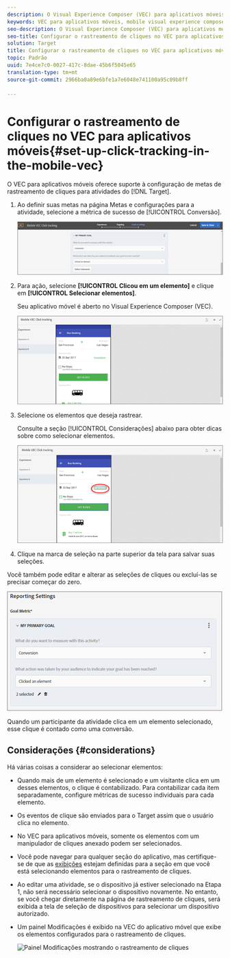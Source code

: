 ```yaml
---
description: O Visual Experience Composer (VEC) para aplicativos móveis oferece suporte à configuração de metas de rastreamento de cliques para atividades do Target.
keywords: VEC para aplicativos móveis, mobile visual experience composer, opções do mobile experience composer, opções de experiência para dispositivos móveis, exibição do target, rastreamento de cliques, rastrear
seo-description: O Visual Experience Composer (VEC) para aplicativos móveis oferece suporte à configuração de metas de rastreamento de cliques para atividades do Adobe Target.
seo-title: Configurar o rastreamento de cliques no VEC para aplicativos móveis
solution: Target
title: Configurar o rastreamento de cliques no VEC para aplicativos móveis
topic: Padrão
uuid: 7e4ce7c0-0027-417c-8dae-45b6f5045e65
translation-type: tm+mt
source-git-commit: 2966ba0a89e6bfe1a7e6048e741100a95c09b8ff

---
```



# Configurar o rastreamento de cliques no VEC para aplicativos móveis{#set-up-click-tracking-in-the-mobile-vec}

O VEC para aplicativos móveis oferece suporte à configuração de metas de rastreamento de cliques para atividades do [!DNL Target].

1. Ao definir suas metas na página Metas e configurações para a atividade, selecione a métrica de sucesso de [!UICONTROL Conversão].

   ![](assets/mobile-vec-clicktrack1.png)

1. Para ação, selecione **[!UICONTROL Clicou em um elemento]** e clique em **[!UICONTROL Selecionar elementos]**.

   Seu aplicativo móvel é aberto no Visual Experience Composer (VEC).

   ![](assets/mobile-vec-clicktrack2.png)

1. Selecione os elementos que deseja rastrear.

   Consulte a seção [!UICONTROL Considerações] abaixo para obter dicas sobre como selecionar elementos.

   ![](assets/mobile-vec-clicktrack3.png)

1. Clique na marca de seleção na parte superior da tela para salvar suas seleções.

Você também pode editar e alterar as seleções de cliques ou excluí-las se precisar começar do zero.

![](assets/mobile-vec-clicktrack4.png)

Quando um participante da atividade clica em um elemento selecionado, esse clique é contado como uma conversão.

## Considerações {#considerations}

Há várias coisas a considerar ao selecionar elementos:

* Quando mais de um elemento é selecionado e um visitante clica em um desses elementos, o clique é contabilizado. Para contabilizar cada item separadamente, configure métricas de sucesso individuais para cada elemento.
* Os eventos de clique são enviados para o Target assim que o usuário clica no elemento.
* No VEC para aplicativos móveis, somente os elementos com um manipulador de cliques anexado podem ser selecionados.
* Você pode navegar para qualquer seção do aplicativo, mas certifique-se de que as [exibições](/help/c-target-mobile-app/c-mobile-visual-experience-composer/mobile-visual-experience-composer.md#target-views) estejam definidas para a seção em que você está selecionando elementos para o rastreamento de cliques.
* Ao editar uma atividade, se o dispositivo já estiver selecionado na Etapa 1, não será necessário selecionar o dispositivo novamente. No entanto, se você chegar diretamente na página de rastreamento de cliques, será exibida a tela de seleção de dispositivos para selecionar um dispositivo autorizado.
* Um painel Modificações é exibido na VEC do aplicativo móvel que exibe os elementos configurados para o rastreamento de cliques.

   ![Painel Modificações mostrando o rastreamento de cliques
   ](/help/c-target-mobile-app/c-mobile-visual-experience-composer/assets/click-track-modifications-panel.png)